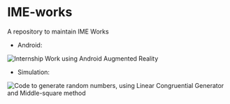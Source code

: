 # IME-works
A repository to maintain IME Works

- Android:

![Internship Work using Android Augmented Reality](https://github.com/avelin0/android-camera)

- Simulation:
  
![Code to generate random numbers, using Linear Congruential Generator and Middle-square method](https://github.com/victorfcsouza/Random-Project)
